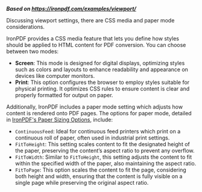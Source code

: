 ***Based on <https://ironpdf.com/examples/viewport/>***

Discussing viewport settings, there are CSS media and paper mode considerations.

IronPDF provides a CSS media feature that lets you define how styles should be applied to HTML content for PDF conversion. You can choose between two modes:

- **Screen**: This mode is designed for digital displays, optimizing styles such as colors and layouts to enhance readability and appearance on devices like computer monitors.
- **Print**: This option configures the browser to employ styles suitable for physical printing. It optimizes CSS rules to ensure content is clear and properly formatted for output on paper.

Additionally, IronPDF includes a paper mode setting which adjusts how content is rendered onto PDF pages. The options for paper mode, detailed in [IronPDF's Paper Sizing Options](https://ironpdf.com/examples/custom-pdf-paper-size/), include:

- `ContinuousFeed`: Ideal for continuous feed printers which print on a continuous roll of paper, often used in industrial print settings.
- `FitToHeight`: This setting scales content to fit the designated height of the paper, preserving the content’s aspect ratio to prevent any overflow.
- `FitToWidth`: Similar to `FitToHeight`, this setting adjusts the content to fit within the specified width of the paper, also maintaining the aspect ratio.
- `FitToPage`: This option scales the content to fit the page, considering both height and width, ensuring that the content is fully visible on a single page while preserving the original aspect ratio.